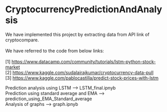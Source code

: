 # CryptocurrencyPredictionAndAnalysis

We have implemented this project by extracting data from API link of cryptocompare. <br /> 
<br />
We have referred to the code from below links:<br />
<br />
[1] https://www.datacamp.com/community/tutorials/lstm-python-stock-market <br />
[2] https://www.kaggle.com/sudalairajkumar/cryptocurrency-data-pull <br />
[3] https://www.kaggle.com/pablocastilla/predict-stock-prices-with-lstm <br />

Prediction analysis using LSTM --> LSTM_final.ipnyb <br />
Prediction using standard average and EMA --> prediction_using_EMA_Standard_average <br />
Analysis of graphs --> graph.ipnyb
